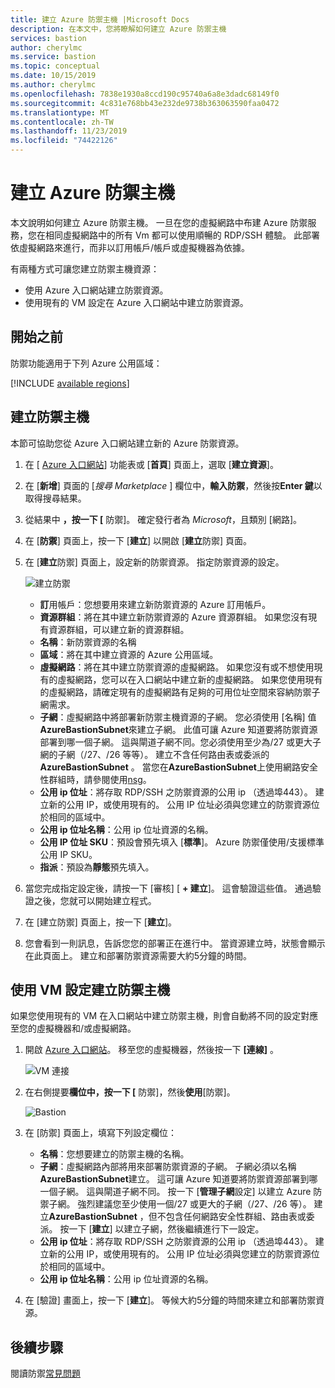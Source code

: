 ```yaml
---
title: 建立 Azure 防禦主機 |Microsoft Docs
description: 在本文中，您將瞭解如何建立 Azure 防禦主機
services: bastion
author: cherylmc
ms.service: bastion
ms.topic: conceptual
ms.date: 10/15/2019
ms.author: cherylmc
ms.openlocfilehash: 7838e1930a8ccd190c95740a6a8e3dadc68149f0
ms.sourcegitcommit: 4c831e768bb43e232de9738b363063590faa0472
ms.translationtype: MT
ms.contentlocale: zh-TW
ms.lasthandoff: 11/23/2019
ms.locfileid: "74422126"
---
```

# <a name="create-an-azure-bastion-host"></a>建立 Azure 防禦主機

本文說明如何建立 Azure 防禦主機。 一旦在您的虛擬網路中布建 Azure 防禦服務，您在相同虛擬網路中的所有 Vm 都可以使用順暢的 RDP/SSH 體驗。 此部署依虛擬網路來進行，而非以訂用帳戶/帳戶或虛擬機器為依據。

有兩種方式可讓您建立防禦主機資源：

* 使用 Azure 入口網站建立防禦資源。
* 使用現有的 VM 設定在 Azure 入口網站中建立防禦資源。

## <a name="before-you-begin"></a>開始之前

防禦功能適用于下列 Azure 公用區域：

[!INCLUDE [available regions](../../includes/bastion-regions-include.md)]

## <a name="createhost"></a>建立防禦主機

本節可協助您從 Azure 入口網站建立新的 Azure 防禦資源。

1. 在 [ [Azure 入口網站](https://portal.azure.com)] 功能表或 [**首頁**] 頁面上，選取 [**建立資源**]。

1. 在 [**新增**] 頁面的 [*搜尋 Marketplace* ] 欄位中，**輸入防禦**，然後按**Enter 鍵**以取得搜尋結果。

1. 從結果中 **，按一下 [** 防禦]。 確定發行者為 *Microsoft*，且類別 [網路]。

1. 在 [**防禦**] 頁面上，按一下 [**建立**] 以開啟 [**建立**防禦] 頁面。

1. 在 [**建立**防禦] 頁面上，設定新的防禦資源。 指定防禦資源的設定。

    ![建立防禦](./media/bastion-create-host-portal/settings.png)

    * **訂**用帳戶：您想要用來建立新防禦資源的 Azure 訂用帳戶。
    * **資源群組**：將在其中建立新防禦資源的 Azure 資源群組。 如果您沒有現有資源群組，可以建立新的資源群組。
    * **名稱**：新防禦資源的名稱
    * **區域**：將在其中建立資源的 Azure 公用區域。
    * **虛擬網路**：將在其中建立防禦資源的虛擬網路。 如果您沒有或不想使用現有的虛擬網路，您可以在入口網站中建立新的虛擬網路。 如果您使用現有的虛擬網路，請確定現有的虛擬網路有足夠的可用位址空間來容納防禦子網需求。
    * **子網**：虛擬網路中將部署新防禦主機資源的子網。 您必須使用 [名稱] 值**AzureBastionSubnet**來建立子網。 此值可讓 Azure 知道要將防禦資源部署到哪一個子網。 這與閘道子網不同。您必須使用至少為/27 或更大子網的子網（/27、/26 等等）。 建立不含任何路由表或委派的**AzureBastionSubnet** 。 當您在**AzureBastionSubnet**上使用網路安全性群組時，請參閱使用[nsg](bastion-nsg.md)。
    * **公用 ip 位址**：將存取 RDP/SSH 之防禦資源的公用 ip （透過埠443）。 建立新的公用 IP，或使用現有的。 公用 IP 位址必須與您建立的防禦資源位於相同的區域中。
    * **公用 ip 位址名稱**：公用 ip 位址資源的名稱。
    * **公用 IP 位址 SKU**：預設會預先填入 [**標準**]。 Azure 防禦僅使用/支援標準公用 IP SKU。
    * **指派**：預設為**靜態**預先填入。

1. 當您完成指定設定後，請按一下 [審核] [ **+ 建立**]。 這會驗證這些值。 通過驗證之後，您就可以開始建立程式。
1. 在 [建立防禦] 頁面上，按一下 [**建立**]。
1. 您會看到一則訊息，告訴您您的部署正在進行中。 當資源建立時，狀態會顯示在此頁面上。 建立和部署防禦資源需要大約5分鐘的時間。

## <a name="createvmset"></a>使用 VM 設定建立防禦主機

如果您使用現有的 VM 在入口網站中建立防禦主機，則會自動將不同的設定對應至您的虛擬機器和/或虛擬網路。

1. 開啟 [Azure 入口網站](https://portal.azure.com)。 移至您的虛擬機器，然後按一下 **[連線]** 。

   ![VM 連接](./media/bastion-create-host-portal/vmsettings.png)
1. 在右側提要**欄位中，按一下 [** 防禦]，然後**使用**[防禦]。

   ![Bastion](./media/bastion-create-host-portal/vmbastion.png)
1. 在 [防禦] 頁面上，填寫下列設定欄位：

   * **名稱**：您想要建立的防禦主機的名稱。
   * **子網**：虛擬網路內部將用來部署防禦資源的子網。 子網必須以名稱**AzureBastionSubnet**建立。 這可讓 Azure 知道要將防禦資源部署到哪一個子網。 這與閘道子網不同。 按一下 [**管理子網**設定] 以建立 Azure 防禦子網。 強烈建議您至少使用一個/27 或更大的子網（/27、/26 等）。 建立**AzureBastionSubnet** ，但不包含任何網路安全性群組、路由表或委派。 按一下 [**建立**] 以建立子網，然後繼續進行下一設定。
   * **公用 ip 位址**：將存取 RDP/SSH 之防禦資源的公用 ip （透過埠443）。 建立新的公用 IP，或使用現有的。 公用 IP 位址必須與您建立的防禦資源位於相同的區域中。
   * **公用 ip 位址名稱**：公用 ip 位址資源的名稱。
1. 在 [驗證] 畫面上，按一下 [**建立**]。 等候大約5分鐘的時間來建立和部署防禦資源。

## <a name="next-steps"></a>後續步驟

閱讀防禦[常見問題](bastion-faq.md)